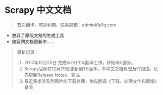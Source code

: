 # Scrapy 中文文档

> 首次翻译，欢迎纠错。联系邮箱：admin#1p1q.com

- 放弃了原版文档的生成工具
- 随官网文档更新中……

> 更新记录：
> 1. 2017年12月25日 完成`命令行工具`翻译工作，开始`爬虫`部分。
> 2. Scrapy官网在12月29日更新到1.5版本，本中文文档也想及时跟进。优先更新Release Notes，完成
> 3. 最近需求涉及到图片的下载处理，优先翻译《下载、处理文件和图像》章节

